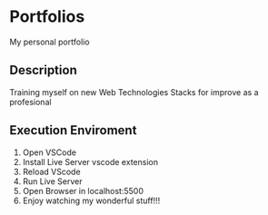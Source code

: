 # Portfolios
My personal portfolio
## Description
Training myself on new Web Technologies Stacks for improve as a profesional
## Execution Enviroment

1. Open VSCode
2. Install Live Server vscode extension
3. Reload VScode
4. Run Live Server
5. Open Browser in localhost:5500
6. Enjoy watching my wonderful stuff!!! 
